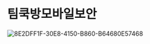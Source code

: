 # 팀쿡방모바일보안
![8E2DFF1F-30E8-4150-B860-B64680E57468](https://github.com/Dr-Sauce/TimCookSecurity/assets/82555878/8f9d5136-ab0e-44f1-8a06-c0bff85dde59)
